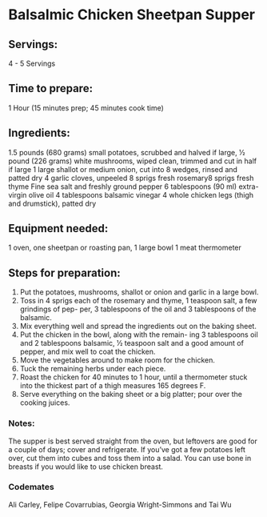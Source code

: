 # Balsalmic Chicken Sheetpan Supper

## Servings: 
4 - 5 Servings

## Time to prepare: 
1 Hour (15 minutes prep; 45 minutes cook time)

## Ingredients:
1.5 pounds (680 grams) small potatoes, scrubbed and halved if large, 
1⁄2 pound (226 grams) white mushrooms, wiped clean, trimmed and cut in half if large
1 large shallot or medium onion, cut into 8 wedges, rinsed and patted dry
4 garlic cloves, unpeeled
8 sprigs fresh rosemary8 sprigs fresh thyme
Fine sea salt and freshly ground pepper
6 tablespoons (90 ml) extra-virgin olive oil 
4 tablespoons balsamic vinegar
4 whole chicken legs (thigh and drumstick), patted dry

## Equipment needed:
1 oven, one sheetpan or roasting pan,
1 large bowl
1 meat thermometer 

## Steps for preparation:
1. Put the potatoes, mushrooms, shallot or onion and garlic in a large bowl. 
2. Toss in 4 sprigs each of the rosemary and thyme, 1 teaspoon salt, a few grindings of pep- per, 3 tablespoons of the oil and 3 tablespoons of the balsamic. 
3. Mix everything well and spread the ingredients out on the baking sheet.
4. Put the chicken in the bowl, along with the remain- ing 3 tablespoons oil and 2 tablespoons balsamic,
1⁄2 teaspoon salt and a good amount of pepper, and mix well to coat the chicken. 
5. Move the vegetables around to make room for the chicken. 
6. Tuck the remaining herbs under each piece.
7. Roast the chicken for 40 minutes to 1 hour, until a thermometer stuck into the thickest part of a thigh measures 165 degrees F.
8. Serve everything on the baking sheet or a big platter; pour over the cooking juices.


### Notes:
The supper is best served straight from the oven, but leftovers are good for a couple of days; cover and refrigerate. If you’ve got a few potatoes left over, cut them into cubes and toss them into a salad.
You can use bone in breasts if you would like to use chicken breast. 

### Codemates #
Ali Carley, Felipe Covarrubias, Georgia Wright-Simmons and Tai Wu
